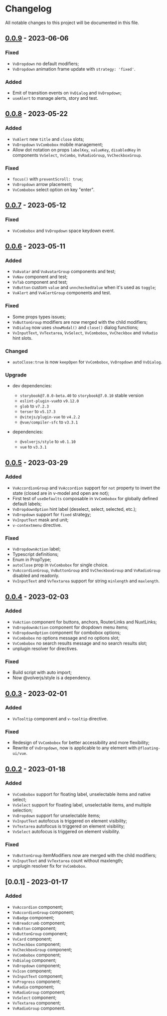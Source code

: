 # Changelog

All notable changes to this project will be documented in this file.

## [0.0.9] - 2023-06-06

### Fixed

- `VvDropdown` no default modifiers;
- `VvDropdown` animation frame update with `strategy: 'fixed'`.

### Added

- Emit of transition events on `VvDialog` and `VvDropdown`;
- `useAlert` to manage alerts, story and test.

## [0.0.8] - 2023-05-22

### Added

- `VvAlert` new `title` and `close` slots;
- `VvDropdown` `VvCombobox` mobile management;
- Allow dot notation on props `labelKey`, `valueKey`, `disabledKey` in components `VvSelect`, `VvCombo`, `VvRadioGroup`, `VvCheckboxGroup`.

### Fixed

- `focus()` with `preventScroll: true`;
- `VvDropdown` arrow placement;
- `VvCombobox` select option on key "enter".

## [0.0.7] - 2023-05-12

### Fixed

- `VvCombobox` and `VvDropdown` space keydown event.

## [0.0.6] - 2023-05-11

### Added

- `VvAvatar` and `VvAvatarGroup` components and test;
- `VvNav` component and test;
- `VvTab` component and test;
- `VvButton` custom `value` and `unncheckedValue` when it's used as `toggle`;
- `VvAlert` and `VvAlertGroup` components and test.

### Fixed

- Some props types issues;
- `VvButtonGroup` modifiers are now merged with the child modifiers;
- `VvDialog` now uses `showModal()` and `close()` dialog functions;
- `VvInputText`, `VvTextarea`, `VvSelect`, `VvCombobox`, `VvCheckbox` and `VvRadio` hint slots.

### Changed

- `autoClose:true` is now `keepOpen` for `VvCombobox`, `VvDropdown` and `VvDialog`.

### Upgrade

- dev dependencies:

  - `storybook@7.0.0-beta.40` to `storybook@7.0.10` stable version
  - `eslint-plugin-vue`to `v9.12.0`
  - `glob` to `v7.2.3`
  - `terser` to `v5.17.3`
  - `@vitejs/plugin-vue` to `v4.2.2`
  - `@vue/compiler-sfc` to `v3.3.1`

- dependencies:
  - `@volverjs/style` to `v0.1.10`
  - `vue` to `v3.3.1`

## [0.0.5] - 2023-03-29

### Added

- `VvAccordionGroup` and `VvAccordion` support for `not` property to invert the state (closed are in v-model and open are not);
- First test of `useDefaults` composable in `VvCombobox` for globally defined default labels;
- `VvDropdownOption` hint label (deselect, select, selected, etc.);
- `VvDropdown` support for `fixed` strategy;
- `VvInputText` mask and unit;
- `v-contextmenu` directive.

### Fixed

- `VvDropdownAction` label;
- Typescript definitions;
- Enum in PropType;
- `autoClose` prop in `VvCombobox` for single choice.
- `VvAccordionGroup`, `VvButtonGroup` and `VvCheckboxGroup` and `VvRadioGroup` disabled and readonly.
- `VvInputText` and `VvTextarea` support for string `minlength` and `maxlength`.

## [0.0.4] - 2023-02-03

### Added

- `VvAction` component for buttons, anchors, RouterLinks and NuxtLinks;
- `VvDropdownAction` component for dropdown menu items;
- `VvDropdownOption` component for combobox options;
- `VvCombobox` no options message and no options slot;
- `VvCombobox` no search results message and no search results slot;
- unplugin resolver for directives.

### Fixed

- Build script with auto import;
- Now @volverjs/style is a dependency.

## [0.0.3] - 2023-02-01

### Added

- `VvTooltip` component and `v-tooltip` directive.

### Fixed

- Redesign of `VvCombobox` for better accessibility and more flexibility;
- Rewrite of `VvDropdown`, now is applicable to any element with `@floating-ui/vue`.

## [0.0.2] - 2023-01-18

### Added

- `VvCombobox` support for floating label, unselectable items and native select;
- `VvSelect` support for floating label, unselectable items, and multiple selection;
- `VvDropdown` support for unselectable items;
- `VvInputText` autofocus is triggered on element visibility;
- `VvTextarea` autofocus is triggered on element visibility;
- `VvSelect` autofocus is triggered on element visibility.

### Fixed

- `VvButtonGroup` itemModifiers now are merged with the child modifiers;
- `VvInputText` and `VvTextarea` count without maxlength;
- unplugin resolver fix for `VvCombobox`.

## [0.0.1] - 2023-01-17

### Added

- `VvAccordion` component;
- `VvAccordionGroup` component;
- `VvBadge` component;
- `VvBreadcrumb` component;
- `VvButton` component;
- `VvButtonGroup` component;
- `VvCard` component;
- `VvCheckbox` component;
- `VvCheckboxGroup` component;
- `VvCombobox` component;
- `VvDialog` component;
- `VvDropdown` component;
- `VvIcon` component;
- `VvInputText` component;
- `VvProgress` component;
- `VvRadio` component;
- `VvRadioGroup` component;
- `VvSelect` component;
- `VvTextarea` component;
- `VvRadioGroup` component.

[0.0.9]: https://github.com/volverjs/style/compare/v0.0.8...v0.0.9
[0.0.8]: https://github.com/volverjs/style/compare/v0.0.7...v0.0.8
[0.0.7]: https://github.com/volverjs/style/compare/v0.0.6...v0.0.7
[0.0.6]: https://github.com/volverjs/style/compare/v0.0.5...v0.0.6
[0.0.5]: https://github.com/volverjs/style/compare/v0.0.4...v0.0.5
[0.0.4]: https://github.com/volverjs/style/compare/v0.0.3...v0.0.4
[0.0.3]: https://github.com/volverjs/style/compare/v0.0.2...v0.0.3
[0.0.2]: https://github.com/volverjs/style/compare/v0.0.1...v0.0.2
